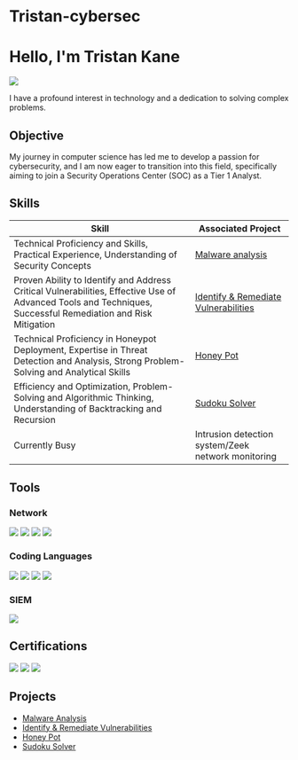 # Tristan-cybersec
# Hello, I'm Tristan Kane
<a href="www.linkedin.com/in/tristan-kane-a064b4179"><img src="https://img.shields.io/badge/-LinkedIn-0072b1?&style=for-the-badge&logo=linkedin&logoColor=white" /></a>


I have a profound interest in technology and a dedication to solving complex problems.

## Objective

My journey in computer science has led me to develop a passion for cybersecurity, and I am now eager to transition into this field, specifically aiming to join a Security Operations Center (SOC) as a Tier 1 Analyst.

## Skills

| Skill                                         | Associated Project         |
|-----------------------------------------------|----------------------------|
|  Technical Proficiency and Skills, Practical Experience, Understanding of Security Concepts         | <a href="https://github.com/Tristan-cybersec/Malware-Analysis">Malware analysis</a>|
|   Proven Ability to Identify and Address Critical Vulnerabilities, Effective Use of Advanced Tools and Techniques, Successful Remediation and Risk Mitigation  |<a href="https://github.com/Tristan-cybersec/-identify-remediate-vulnerabilities/blob/main/README.md">Identify & Remediate Vulnerabilities</a>|
| Technical Proficiency in Honeypot Deployment, Expertise in Threat Detection and Analysis,  Strong Problem-Solving and Analytical Skills          |<a href="https://github.com/Tristan-cybersec/HoneyPot">Honey Pot</a>|
|Efficiency and Optimization, Problem-Solving and Algorithmic Thinking, Understanding of Backtracking and Recursion          | <a href="https://github.com/Tristan-cybersec/Sudoku-Solver">Sudoku Solver</a>|
|         Currently Busy  |Intrusion detection system/Zeek network monitoring |


## Tools


### Network
<div>
    <img src="https://img.shields.io/badge/-Wireshark-1679A7?&style=for-the-badge&logo=Wireshark&logoColor=white" />
   <img src="https://img.shields.io/badge/-WiFi%20Analyzer-FF0000?style=for-the-badge&logo=wifi&logoColor=white" />

<img src="https://img.shields.io/badge/-Ping%20%26%20Traceroute-28A745?style=for-the-badge&logo=network&logoColor=white" />
<img src="https://img.shields.io/badge/-Nmap-ADD8E6?style=for-the-badge&logo=nmap&logoColor=white" />



</div>
<div> 

</div>


### Coding Languages




<div>
<img src="https://img.shields.io/badge/-Python-F7DF1E?style=for-the-badge&logo=Python&logoColor=black" />
<img src="https://img.shields.io/badge/-HTML-E34F26?style=for-the-badge&logo=HTML5&logoColor=white" />
<img src="https://img.shields.io/badge/-CSS-1572B6?style=for-the-badge&logo=CSS3&logoColor=white" />
<img src="https://img.shields.io/badge/-Java-FF5722?style=for-the-badge&logo=Java&logoColor=white" />


    
</div>


### SIEM
<div>
    <img src="https://img.shields.io/badge/-Splunk-000000?&style=for-the-badge&logo=Splunk&logoColor=white" />
    
</div>

## Certifications

<div>
<img src="https://img.shields.io/badge/-Security%2B-FF0000?&style=for-the-badge&logo=CompTIA&logoColor=white" />
<img src="https://img.shields.io/badge/-Coursera-0000FF?&style=for-the-badge&logo=Coursera&logoColor=white" />
<img src="https://img.shields.io/badge/-Google_Cybersecurity_Professional_Certificate-4285F4?&style=for-the-badge&logo=Google&logoColor=white" />


</div>

## Projects
- <a href="https://github.com/Tristan-cybersec/Malware-Analysis">Malware Analysis</a>
- <a href="https://github.com/Tristan-cybersec/-identify-remediate-vulnerabilities/blob/main/README.md">Identify & Remediate Vulnerabilities</a>
- <a href="https://github.com/Tristan-cybersec/HoneyPot">Honey Pot</a>
- <a href="https://github.com/Tristan-cybersec/Sudoku-Solver">Sudoku Solver</a>
